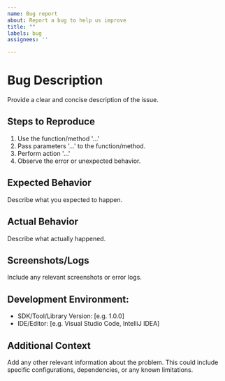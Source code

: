 ```yaml
---
name: Bug report
about: Report a bug to help us improve
title: ""
labels: bug
assignees: ''

---
```

# Bug Description
Provide a clear and concise description of the issue.

## Steps to Reproduce
1. Use the function/method '...'
2. Pass parameters '...' to the function/method.
3. Perform action '...' 
4. Observe the error or unexpected behavior.

## Expected Behavior
Describe what you expected to happen.

## Actual Behavior
Describe what actually happened.

## Screenshots/Logs
Include any relevant screenshots or error logs.

## Development Environment:
- SDK/Tool/Library Version: [e.g. 1.0.0]
- IDE/Editor: [e.g. Visual Studio Code, IntelliJ IDEA]

## Additional Context
Add any other relevant information about the problem. This could include specific configurations, dependencies, or any known limitations.
